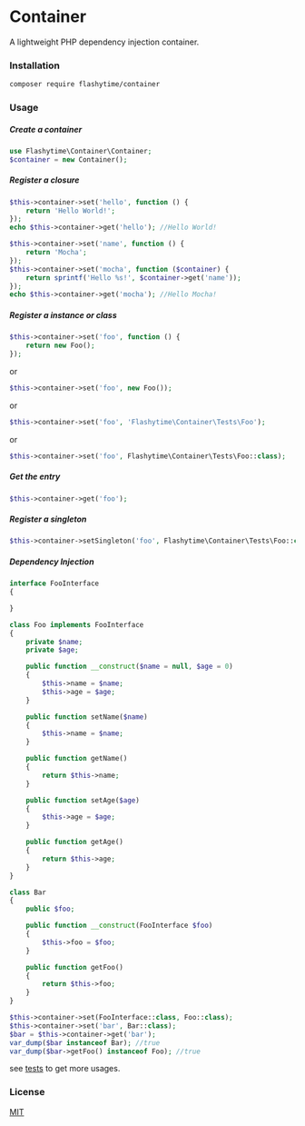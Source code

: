# Container

A lightweight PHP dependency injection container.

### Installation
```bash
composer require flashytime/container
```

### Usage
##### Create a container
```php
use Flashytime\Container\Container;
$container = new Container();
```

##### Register a closure
```php
$this->container->set('hello', function () {
    return 'Hello World!';
});
echo $this->container->get('hello'); //Hello World!
```
```php
$this->container->set('name', function () {
    return 'Mocha';
});
$this->container->set('mocha', function ($container) {
    return sprintf('Hello %s!', $container->get('name'));
});
echo $this->container->get('mocha'); //Hello Mocha!
```

##### Register a instance or class
```php
$this->container->set('foo', function () {
    return new Foo();
});
```
or
```php
$this->container->set('foo', new Foo());
```
or
```php
$this->container->set('foo', 'Flashytime\Container\Tests\Foo');
```
or
```php
$this->container->set('foo', Flashytime\Container\Tests\Foo::class);
```
##### Get the entry
```php
$this->container->get('foo');
```

##### Register a singleton
```php
$this->container->setSingleton('foo', Flashytime\Container\Tests\Foo::class);
```

##### Dependency Injection
```php
interface FooInterface
{

}

class Foo implements FooInterface
{
    private $name;
    private $age;

    public function __construct($name = null, $age = 0)
    {
        $this->name = $name;
        $this->age = $age;
    }

    public function setName($name)
    {
        $this->name = $name;
    }

    public function getName()
    {
        return $this->name;
    }

    public function setAge($age)
    {
        $this->age = $age;
    }

    public function getAge()
    {
        return $this->age;
    }
}

class Bar
{
    public $foo;

    public function __construct(FooInterface $foo)
    {
        $this->foo = $foo;
    }

    public function getFoo()
    {
        return $this->foo;
    }
}
```
```php
$this->container->set(FooInterface::class, Foo::class);
$this->container->set('bar', Bar::class);
$bar = $this->container->get('bar');
var_dump($bar instanceof Bar); //true
var_dump($bar->getFoo() instanceof Foo); //true
```

see [tests](https://github.com/flashytime/container/blob/master/tests/ContainerTest.php) to get more usages.

### License
[MIT](https://opensource.org/licenses/MIT)